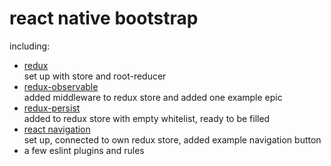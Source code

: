 # react native bootstrap

including:

* [redux](http://redux.js.org/)  
set up with store and root-reducer
* [redux-observable](https://redux-observable.js.org/)  
added middleware to redux store and added one example epic
* [redux-persist](https://github.com/rt2zz/redux-persist)  
added to redux store with empty whitelist, ready to be filled
* [react navigation](https://reactnavigation.org)  
set up, connected to own redux store, added example navigation button
* a few eslint plugins and rules